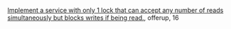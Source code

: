 [Implement a service with only 1 lock that can accept any number of reads simultaneously but blocks writes if being read.](https://www.glassdoor.com/Interview/OfferUp-Senior-Software-Engineer-Interview-Questions-EI_IE854884.0,7_KO8,32.htm), offerup, 16
